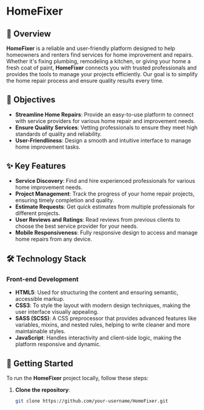 # HomeFixer

## 🏡 Overview
**HomeFixer** is a reliable and user-friendly platform designed to help homeowners and renters find services for home improvement and repairs. Whether it's fixing plumbing, remodeling a kitchen, or giving your home a fresh coat of paint, **HomeFixer** connects you with trusted professionals and provides the tools to manage your projects efficiently. Our goal is to simplify the home repair process and ensure quality results every time.

## 🎯 Objectives
- **Streamline Home Repairs**: Provide an easy-to-use platform to connect with service providers for various home repair and improvement needs.
- **Ensure Quality Services**: Vetting professionals to ensure they meet high standards of quality and reliability.
- **User-Friendliness**: Design a smooth and intuitive interface to manage home improvement tasks.

## ✨ Key Features
- **Service Discovery**: Find and hire experienced professionals for various home improvement needs.
- **Project Management**: Track the progress of your home repair projects, ensuring timely completion and quality.
- **Estimate Requests**: Get quick estimates from multiple professionals for different projects.
- **User Reviews and Ratings**: Read reviews from previous clients to choose the best service provider for your needs.
- **Mobile Responsiveness**: Fully responsive design to access and manage home repairs from any device.

## 🛠 Technology Stack
### Front-end Development
- **HTML5**: Used for structuring the content and ensuring semantic, accessible markup.
- **CSS3**: To style the layout with modern design techniques, making the user interface visually appealing.
- **SASS (SCSS)**: A CSS preprocessor that provides advanced features like variables, mixins, and nested rules, helping to write cleaner and more maintainable styles.
- **JavaScript**: Handles interactivity and client-side logic, making the platform responsive and dynamic.

## 🚀 Getting Started
To run the **HomeFixer** project locally, follow these steps:

1. **Clone the repository**:
   ```bash
   git clone https://github.com/your-username/HomeFixer.git
